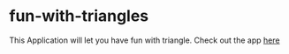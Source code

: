 # fun-with-triangles

This Application will let you have fun with triangle. Check out the app [here](https://fun-wid-triangles.netlify.app)
